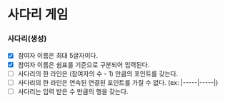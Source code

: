 # 사다리 게임
### 사다리(생성)
- [x] 참여자 이름은 최대 5글자이다.
- [x] 참여자 이름은 쉼표를 기준으로 구분되어 입력된다.
- [ ] 사다리의 한 라인은 (참여자의 수 - 1) 만큼의 포인트를 갖는다. 
- [ ] 사다리의 한 라인은 연속된 연결된 포인트를 가질 수 없다. (ex: |-----|-----|)
- [ ] 사다리는 입력 받은 수 만큼의 행을 갖는다. 